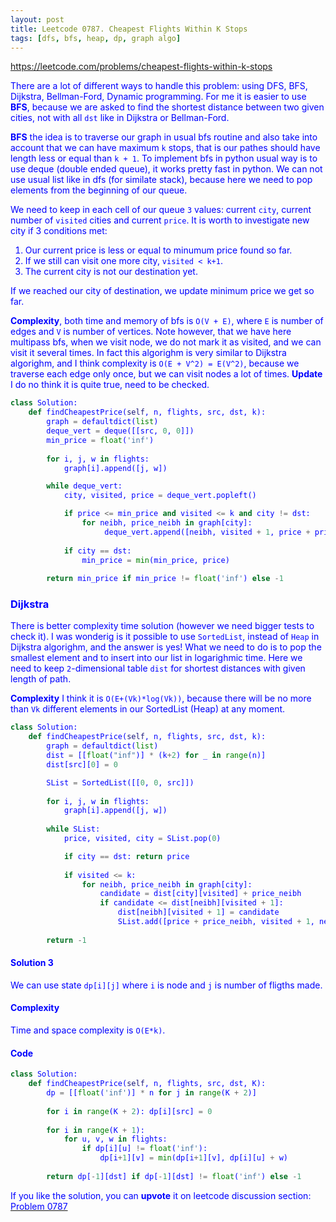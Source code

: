 ```yaml
---
layout: post
title: Leetcode 0787. Cheapest Flights Within K Stops
tags: [dfs, bfs, heap, dp, graph algo]
---
```


<a href="https://leetcode.com/problems/cheapest-flights-within-k-stops"> <font color = blue>https://leetcode.com/problems/cheapest-flights-within-k-stops

There are a lot of different ways to handle this problem: using DFS, BFS, Dijkstra, Bellman-Ford, Dynamic programming. For me it is easier to use **BFS**, because we are asked to find the shortest distance between two given cities, not with all `dst` like in Dijkstra or Bellman-Ford. 

**BFS** the idea is to traverse our graph in usual bfs routine and also take into account that we can have maximum `k` stops, that is our pathes should have length less or equal than `k + 1`. To implement bfs in python usual way is to use deque (double ended queue), it works pretty fast in python. We can not use usual list like in dfs (for similate stack), because here we need to pop elements from the beginning of our queue.

We need to keep in each cell of our queue `3` values: current `city`, current number of `visited` cities and current `price`. It is worth to investigate new city if 3 conditions met:
1. Our current price is less or equal to minumum price found so far.
2. If we still can visit one more city, `visited < k+1`.
3. The current city is not our destination yet.

If we reached our city of destination, we update minimum price we get so far.

**Complexity**, both time and memory of bfs is `O(V + E)`, where `E` is number of edges and `V` is number of vertices. Note however, that we have here multipass bfs, when we visit node, we do not mark it as visited, and we can visit it several times. In fact this algorighm is very similar to Dijkstra algorighm, and I think complexity is `O(E + V^2) = E(V^2)`, because we traverse each edge only once, but we can visit nodes a lot of times. **Update** I do no think it is quite true, need to be checked.


```python
class Solution:
    def findCheapestPrice(self, n, flights, src, dst, k):
        graph = defaultdict(list)
        deque_vert = deque([[src, 0, 0]])
        min_price = float('inf')
     
        for i, j, w in flights: 
            graph[i].append([j, w])

        while deque_vert:
            city, visited, price = deque_vert.popleft()

            if price <= min_price and visited <= k and city != dst:
                for neibh, price_neibh in graph[city]:
                     deque_vert.append([neibh, visited + 1, price + price_neibh])
            
            if city == dst:
                min_price = min(min_price, price)
                
        return min_price if min_price != float('inf') else -1
```

### Dijkstra 

There is better complexity time solution (however we need bigger tests to check it).
I was wonderig is it possible to use `SortedList`, instead of `Heap` in Dijkstra algorighm, and the answer is yes! What we need to do is to pop the smallest element and to insert into our list in logarighmic time. Here we need to keep `2`-dimensional table `dist` for shortest distances with given length of path. 

**Complexity** I think it is `O(E+(Vk)*log(Vk))`, because there will be no more than `Vk` different elements in our SortedList (Heap) at any moment.

```python
class Solution:
    def findCheapestPrice(self, n, flights, src, dst, k):
        graph = defaultdict(list)
        dist = [[float("inf")] * (k+2) for _ in range(n)] 
        dist[src][0] = 0

        SList = SortedList([[0, 0, src]])
        
        for i, j, w in flights: 
            graph[i].append([j, w])
        
        while SList:
            price, visited, city = SList.pop(0)

            if city == dst: return price
            
            if visited <= k:
                for neibh, price_neibh in graph[city]: 
                    candidate = dist[city][visited] + price_neibh
                    if candidate <= dist[neibh][visited + 1]:
                        dist[neibh][visited + 1] = candidate
                        SList.add([price + price_neibh, visited + 1, neibh])
                        
        return -1
```

#### Solution 3
We can use state `dp[i][j]` where `i` is node and `j` is number of fligths made.

#### Complexity
Time and space complexity is `O(E*k)`.

#### Code
```python
class Solution:
    def findCheapestPrice(self, n, flights, src, dst, K):
        dp = [[float('inf')] * n for j in range(K + 2)]
        
        for i in range(K + 2): dp[i][src] = 0
        
        for i in range(K + 1):
            for u, v, w in flights:
                if dp[i][u] != float('inf'):
                    dp[i+1][v] = min(dp[i+1][v], dp[i][u] + w)
        
        return dp[-1][dst] if dp[-1][dst] != float('inf') else -1
```

If you like the solution, you can **upvote** it on leetcode discussion section:<a href="https://leetcode.com/problems/cheapest-flights-within-k-stops/discuss/686906/python-multipass-bfs-ov2-dijkstra-with-sortedlist-explained"> <font color = blue>Problem 0787
